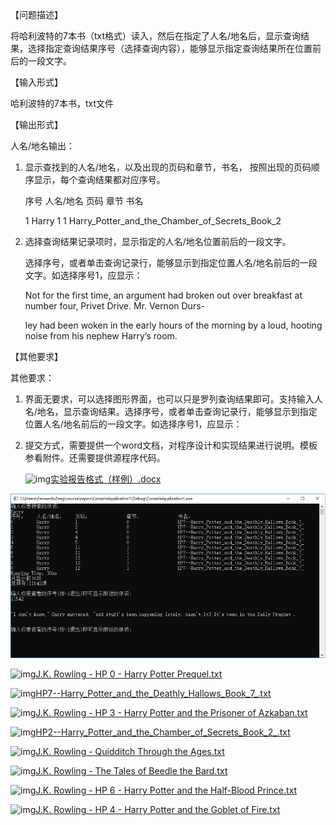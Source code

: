 【问题描述】

将哈利波特的7本书（txt格式）读入，然后在指定了人名/地名后，显示查询结果，选择指定查询结果序号（选择查询内容），能够显示指定查询结果所在位置前后的一段文字。

【输入形式】

哈利波特的7本书，txt文件

【输出形式】

人名/地名输出：

1. 显示查找到的人名/地名，以及出现的页码和章节，书名， 按照出现的页码顺序显示，每个查询结果都对应序号。

   序号    人名/地名     页码    章节    书名

   1        Harry       1       1     Harry_Potter_and_the_Chamber_of_Secrets_Book_2

2. 选择查询结果记录项时，显示指定的人名/地名位置前后的一段文字。

   选择序号，或者单击查询记录行，能够显示到指定位置人名/地名前后的一段文字。如选择序号1，应显示：

   Not for the first time, an argument had broken out over breakfast at number four, Privet Drive. Mr. Vernon Durs-

   ley had been woken in the early hours of the morning by a loud, hooting noise from his nephew Harry’s room.

【其他要求】

其他要求：

1. 界面无要求，可以选择图形界面，也可以只是罗列查询结果即可。支持输入人名/地名，显示查询结果。选择序号，或者单击查询记录行，能够显示到指定位置人名/地名前后的一段文字。如选择序号1，应显示：

2. 提交方式，需要提供一个word文档，对程序设计和实现结果进行说明。模板参看附件。还需要提供源程序代码。

   ![img](https://n.ustb.edu.cn/http/77726476706e69737468656265737421a2a713d275603c1e285ac7fdce00/admin/third/ueditor/dialogs/attachment/fileTypeImages/icon_doc.gif?vpn-1)[实验报告格式（样例）.docx](https://n.ustb.edu.cn/http/77726476706e69737468656265737421a2a713d275603c1e285ac7fdce00/userfiles/file/1537836472518014787.docx)

![image-20220601190332739](test.png)

![img](https://n.ustb.edu.cn/http/77726476706e69737468656265737421a2a713d275603c1e285ac7fdce00/admin/third/ueditor/dialogs/attachment/fileTypeImages/icon_txt.gif?vpn-1)[J.K. Rowling - HP 0 - Harry Potter Prequel.txt](https://n.ustb.edu.cn/http/77726476706e69737468656265737421a2a713d275603c1e285ac7fdce00/userfiles/file/1537835839070042080.txt)

![img](https://n.ustb.edu.cn/http/77726476706e69737468656265737421a2a713d275603c1e285ac7fdce00/admin/third/ueditor/dialogs/attachment/fileTypeImages/icon_txt.gif?vpn-1)[HP7--Harry_Potter_and_the_Deathly_Hallows_Book_7_.txt](https://n.ustb.edu.cn/http/77726476706e69737468656265737421a2a713d275603c1e285ac7fdce00/userfiles/file/1537835838814021493.txt)

![img](https://n.ustb.edu.cn/http/77726476706e69737468656265737421a2a713d275603c1e285ac7fdce00/admin/third/ueditor/dialogs/attachment/fileTypeImages/icon_txt.gif?vpn-1)[J.K. Rowling - HP 3 - Harry Potter and the Prisoner of Azkaban.txt](https://n.ustb.edu.cn/http/77726476706e69737468656265737421a2a713d275603c1e285ac7fdce00/userfiles/file/1537835840376093816.txt)

![img](https://n.ustb.edu.cn/http/77726476706e69737468656265737421a2a713d275603c1e285ac7fdce00/admin/third/ueditor/dialogs/attachment/fileTypeImages/icon_txt.gif?vpn-1)[HP2--Harry_Potter_and_the_Chamber_of_Secrets_Book_2_.txt](https://n.ustb.edu.cn/http/77726476706e69737468656265737421a2a713d275603c1e285ac7fdce00/userfiles/file/1537835838730035402.txt)

![img](https://n.ustb.edu.cn/http/77726476706e69737468656265737421a2a713d275603c1e285ac7fdce00/admin/third/ueditor/dialogs/attachment/fileTypeImages/icon_txt.gif?vpn-1)[J.K. Rowling - Quidditch Through the Ages.txt](https://n.ustb.edu.cn/http/77726476706e69737468656265737421a2a713d275603c1e285ac7fdce00/userfiles/file/1537835855727087219.txt)

![img](https://n.ustb.edu.cn/http/77726476706e69737468656265737421a2a713d275603c1e285ac7fdce00/admin/third/ueditor/dialogs/attachment/fileTypeImages/icon_txt.gif?vpn-1)[J.K. Rowling - The Tales of Beedle the Bard.txt](https://n.ustb.edu.cn/http/77726476706e69737468656265737421a2a713d275603c1e285ac7fdce00/userfiles/file/1537835857250083215.txt)

![img](https://n.ustb.edu.cn/http/77726476706e69737468656265737421a2a713d275603c1e285ac7fdce00/admin/third/ueditor/dialogs/attachment/fileTypeImages/icon_txt.gif?vpn-1)[J.K. Rowling - HP 6 - Harry Potter and the Half-Blood Prince.txt](https://n.ustb.edu.cn/http/77726476706e69737468656265737421a2a713d275603c1e285ac7fdce00/userfiles/file/1537835858108007396.txt)

![img](https://n.ustb.edu.cn/http/77726476706e69737468656265737421a2a713d275603c1e285ac7fdce00/admin/third/ueditor/dialogs/attachment/fileTypeImages/icon_txt.gif?vpn-1)[J.K. Rowling - HP 4 - Harry Potter and the Goblet of Fire.txt](https://n.ustb.edu.cn/http/77726476706e69737468656265737421a2a713d275603c1e285ac7fdce00/userfiles/file/1537835854839084779.txt)